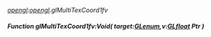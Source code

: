 _[opengl](../../modules/opengl/opengl-module.md):[opengl](../../modules/opengl/opengl-module.md).glMultiTexCoord1fv_
##### Function glMultiTexCoord1fv:Void( target:[GLenum](../../modules/opengl/opengl-glenum.md),v:[GLfloat](../../modules/opengl/opengl-glfloat.md) Ptr )
